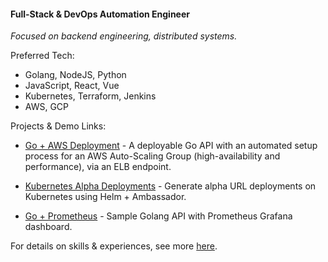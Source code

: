 #### Full-Stack & DevOps Automation Engineer

_Focused on backend engineering, distributed systems._

Preferred Tech:

- Golang, NodeJS, Python
- JavaScript, React, Vue
- Kubernetes, Terraform, Jenkins
- AWS, GCP

Projects & Demo Links:

- [Go + AWS Deployment](https://github.com/josue/demo-go-api-aws-asg) - A deployable Go API with an automated setup process for an AWS Auto-Scaling Group (high-availability and performance), via an ELB endpoint.

- [Kubernetes Alpha Deployments](https://github.com/josue/k8s-alpha-deployments) - Generate alpha URL deployments on Kubernetes using Helm + Ambassador.

- [Go + Prometheus](https://github.com/josue/golang-prometheus) - Sample Golang API with Prometheus Grafana dashboard.

For details on skills & experiences, see more [here](http://josue.io/).